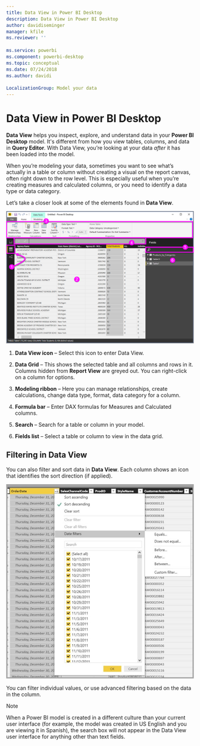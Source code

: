 ```yaml
---
title: Data View in Power BI Desktop
description: Data View in Power BI Desktop
author: davidiseminger
manager: kfile
ms.reviewer: ''

ms.service: powerbi
ms.component: powerbi-desktop
ms.topic: conceptual
ms.date: 07/24/2018
ms.author: davidi

LocalizationGroup: Model your data
---
```

# Data View in Power BI Desktop
**Data View** helps you inspect, explore, and understand data in your **Power BI Desktop** model. It's different from how you view tables, columns, and data in **Query Editor**. With Data View, you’re looking at your data *after* it has been loaded into the model.

When you’re modeling your data, sometimes you want to see what’s actually in a table or column without creating a visual on the report canvas, often right down to the row level. This is especially useful when you’re creating measures and calculated columns, or you need to identify a data type or data category.

Let’s take a closer look at some of the elements found in **Data View**.

![Data view in Power BI Desktop](media/desktop-data-view/dataview_fullscreen.png)

1. **Data View icon** – Select this icon to enter Data View.

2. **Data Grid** – This shows the selected table and all columns and rows in it. Columns hidden from **Report View** are greyed out. You can right-click on a column for options.

3. **Modeling ribbon** – Here you can manage relationships, create calculations, change data type, format, data category for a column.

4. **Formula bar** – Enter DAX formulas for Measures and Calculated columns.

5. **Search** – Search for a table or column in your model.

6. **Fields list** – Select a table or column to view in the data grid.

## Filtering in Data View

You can also filter and sort data in **Data View**. Each column shows an icon that identifies the sort direction (if applied).

![Sort and filter in Data view in Power BI Desktop](media/desktop-data-view/dataview_sort-and-filter.png)

You can filter individual values, or use advanced filtering based on the data in the column. 

> [!NOTE]
> When a Power BI model is created in a different culture than your current user interface (for example, the model was created in US English and you are viewing it in Spanish), the search box will not appear in the Data View user interface for anything other than text fields.
